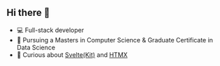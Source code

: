 ## Hi there 👋

- 💻 Full-stack developer
- 🐃 Pursuing a Masters in Computer Science & Graduate Certificate in Data Science
- 🤔 Curious about [Svelte(Kit)](https://svelte.dev/) and [HTMX](https://htmx.org/)

<!--
**davidhwilliams/davidhwilliams** is a ✨ _special_ ✨ repository because its `README.md` (this file) appears on your GitHub profile.

Here are some ideas to get you started:

- 🔭 I’m currently working on ...
- 🌱 I’m currently learning ...
- 👯 I’m looking to collaborate on ...
- 🤔 I’m looking for help with ...
- 💬 Ask me about ...
- 📫 How to reach me: ...
- 😄 Pronouns: ...
- ⚡ Fun fact: ...
-->
